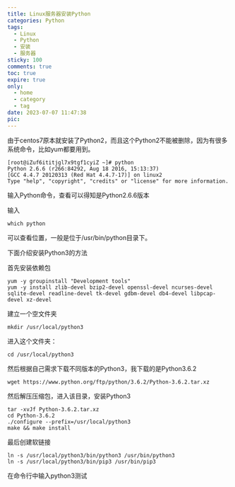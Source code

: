```yaml
---
title: Linux服务器安装Python
categories: Python
tags:
  - Linux 
  - Python 
  - 安装 
  - 服务器
sticky: 100
comments: true
toc: true
expire: true
only:
  - home
  - category
  - tag
date: 2023-07-07 11:47:38
pic:
---
```


由于centos7原本就安装了Python2，而且这个Python2不能被删除，因为有很多系统命令，比如yum都要用到。

```
[root@iZuf6ititjgl7x9tgf1cyiZ ~]# python
Python 2.6.6 (r266:84292, Aug 18 2016, 15:13:37)
[GCC 4.4.7 20120313 (Red Hat 4.4.7-17)] on linux2
Type "help", "copyright", "credits" or "license" for more information.
```
输入Python命令，查看可以得知是Python2.6.6版本

输入

```
which python
```
可以查看位置，一般是位于/usr/bin/python目录下。

下面介绍安装Python3的方法

首先安装依赖包

```
yum -y groupinstall "Development tools"
yum -y install zlib-devel bzip2-devel openssl-devel ncurses-devel sqlite-devel readline-devel tk-devel gdbm-devel db4-devel libpcap-devel xz-devel
```


建立一个空文件夹
```
mkdir /usr/local/python3
```

进入这个文件夹：
```
cd /usr/local/python3
```

然后根据自己需求下载不同版本的Python3，我下载的是Python3.6.2
```
wget https://www.python.org/ftp/python/3.6.2/Python-3.6.2.tar.xz
```


然后解压压缩包，进入该目录，安装Python3
```
tar -xvJf Python-3.6.2.tar.xz
cd Python-3.6.2
./configure --prefix=/usr/local/python3
make && make install
```

最后创建软链接
```
ln -s /usr/local/python3/bin/python3 /usr/bin/python3
ln -s /usr/local/python3/bin/pip3 /usr/bin/pip3
```
在命令行中输入python3测试

